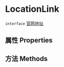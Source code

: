 # LocationLink
`interface` [官网地址](https://microsoft.github.io/monaco-editor/docs.html#interfaces/languages.LocationLink.html)
## 属性 Properties
## 方法 Methods

